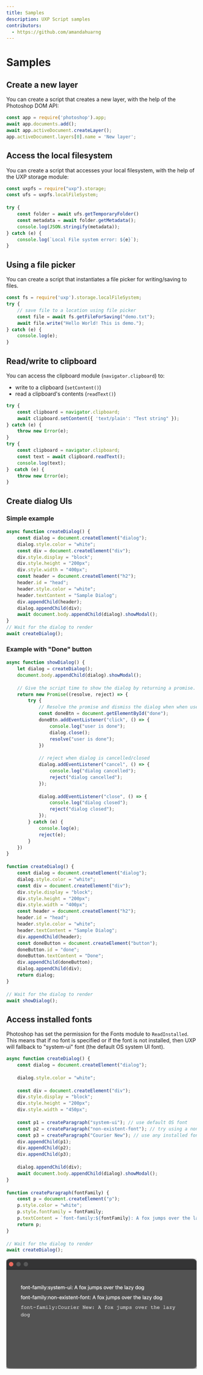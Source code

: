 ```yaml
---
title: Samples
description: UXP Script samples
contributors:
  - https://github.com/amandahuarng
---
```


# Samples

## Create a new layer 
You can create a script that creates a new layer, with the help of the Photoshop DOM API: 
```js
const app = require('photoshop').app;
await app.documents.add();
await app.activeDocument.createLayer();
app.activeDocument.layers[0].name = 'New layer';
```

## Access the local filesystem
You can create a script that accesses your local filesystem, with the help of the UXP storage module: 
```js
const uxpfs = require("uxp").storage;
const ufs = uxpfs.localFileSystem;

try {
    const folder = await ufs.getTemporaryFolder()
    const metadata = await folder.getMetadata();
    console.log(JSON.stringify(metadata));
} catch (e) {
    console.log(`Local File system error: ${e}`);
}
```

## Using a file picker
You can create a script that instantiates a file picker for writing/saving to files.
```js
const fs = require('uxp').storage.localFileSystem;
try {
    // save file to a location using file picker
    const file = await fs.getFileForSaving("demo.txt");
    await file.write("Hello World! This is demo.");
} catch (e) {
    console.log(e);
}
```

## Read/write to clipboard
You can access the clipboard module (`navigator.clipboard`) to: 
* write to a clipboard (`setContent()`)
* read a clipboard's contents (`readText()`)
```js
try {
    const clipboard = navigator.clipboard;
    await clipboard.setContent({ 'text/plain': "Test string" });
} catch (e) {
    throw new Error(e);
}
try {
    const clipboard = navigator.clipboard;
    const text = await clipboard.readText();
    console.log(text);
}  catch (e) {
    throw new Error(e);
}
```

## Create dialog UIs
### Simple example
```js
async function createDialog() {
    const dialog = document.createElement("dialog");
    dialog.style.color = "white";
    const div = document.createElement("div");
    div.style.display = "block";
    div.style.height = "200px";
    div.style.width = "400px";
    const header = document.createElement("h2");
    header.id = "head";
    header.style.color = "white";
    header.textContent = "Sample Dialog";
    div.appendChild(header);
    dialog.appendChild(div);
    await document.body.appendChild(dialog).showModal();
}
// Wait for the dialog to render
await createDialog();
```

### Example with "Done" button
```js
async function showDialog() {
    let dialog = createDialog();
    document.body.appendChild(dialog).showModal();

    // Give the script time to show the dialog by returning a promise. Make sure that it is resolved/rejected later.
    return new Promise((resolve, reject) => {
        try {
            // Resolve the promise and dismiss the dialog when when user clicks on 'Done' button
            const doneBtn = document.getElementById("done");
            doneBtn.addEventListener("click", () => {
                console.log("user is done");
                dialog.close();
                resolve("user is done");
            })

            // reject when dialog is cancelled/closed
            dialog.addEventListener("cancel", () => {
                console.log("dialog cancelled");
                reject("dialog cancelled");
            });

            dialog.addEventListener("close", () => {
                console.log("dialog closed");
                reject("dialog closed");
            });
        } catch (e) {
            console.log(e);
            reject(e);
        }
    })
}

function createDialog() {
    const dialog = document.createElement("dialog");
    dialog.style.color = "white";
    const div = document.createElement("div");
    div.style.display = "block";
    div.style.height = "200px";
    div.style.width = "400px";
    const header = document.createElement("h2");
    header.id = "head";
    header.style.color = "white";
    header.textContent = "Sample Dialog";
    div.appendChild(header);
    const doneButton = document.createElement("button");
    doneButton.id = "done";
    doneButton.textContent = "Done";
    div.appendChild(doneButton);
    dialog.appendChild(div);
    return dialog;
}

// Wait for the dialog to render
await showDialog();
```

## Access installed fonts
Photoshop has set the permission for the Fonts module to `ReadInstalled`. This means that if no font is specified or if the font is not installed, then UXP will fallback to "system-ui" font (the default OS system UI font).

```js
async function createDialog() {
    const dialog = document.createElement("dialog");

    dialog.style.color = "white";

    const div = document.createElement("div");
    div.style.display = "block";
    div.style.height = "200px";
    div.style.width = "450px";

    const p1 = createParagraph("system-ui"); // use default OS font
    const p2 = createParagraph("non-existent-font"); // try using a non existent font. Will resolve to OS default.
    const p3 = createParagraph("Courier New"); // use any installed font
    div.appendChild(p1);
    div.appendChild(p2);
    div.appendChild(p3);

    dialog.appendChild(div);
    await document.body.appendChild(dialog).showModal();
}

function createParagraph(fontFamily) {
    const p = document.createElement("p");
    p.style.color = "white";
    p.style.fontFamily = fontFamily;
    p.textContent = `font-family:${fontFamily}: A fox jumps over the lazy dog`;
    return p;
}

// Wait for the dialog to render
await createDialog();
```
![Fonts example](fonts.png)
